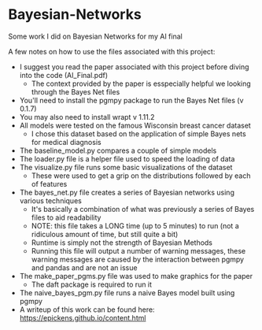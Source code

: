 # Bayesian-Networks
Some work I did on Bayesian Networks for my AI final

A few notes on how to use the files associated with this project:

+ I suggest you read the paper associated with this project before diving into the code (AI_Final.pdf)
    + The context provided by the paper is esspecially helpful we looking through the Bayes Net files
+ You'll need to install the pgmpy package to run the Bayes Net files (v 0.1.7)
+ You may also need to install wrapt v 1.11.2
+ All models were tested on the famous Wisconsin breast cancer dataset
    + I chose this dataset based on the application of simple Bayes nets for medical diagnosis
+ The baseline_model.py compares a couple of simple models
+ The loader.py file is a helper file used to speed the loading of data
+ The visualize.py file runs some basic visualizations of the dataset
    + These were used to get a grip on the distributions followed by each of features
+ The bayes_net.py file creates a series of Bayesian networks using various techniques
    + It's basically a combination of what was previously a series of Bayes files to aid readability
    + NOTE: this file takes a LONG time (up to 5 minutes) to run (not a ridiculous amount of time, but still quite a bit)
    + Runtime is simply not the strength of Bayesian Methods
    + Running this file will output a number of warning messages, these warning messages are caused by the interaction between pgmpy and pandas and are not an issue
+ The make_paper_pgms.py file was used to make graphics for the paper
    + The daft package is required to run it
+ The naive_bayes_pgm.py file runs a naive Bayes model built using pgmpy
+ A writeup of this work can be found here: https://epickens.github.io/content.html
